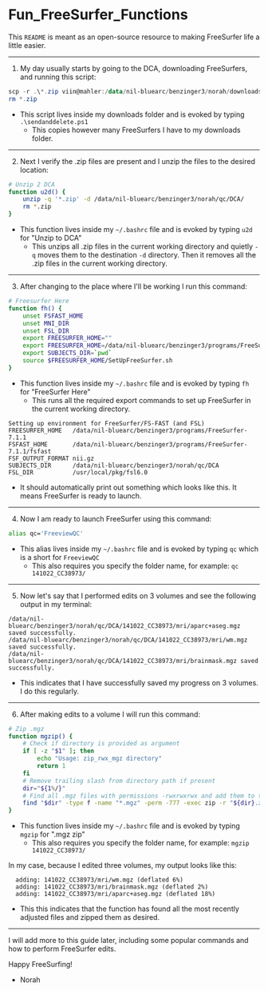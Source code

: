 # Fun_FreeSurfer_Functions

This `README` is meant as an open-source resource to making FreeSurfer life a little easier.

---


1. My day usually starts by going to the DCA, downloading FreeSurfers, and running this script:

```powershell
scp -r .\*.zip viin@mahler:/data/nil-bluearc/benzinger3/norah/downloads
rm *.zip
```
* This script lives inside my downloads folder and is evoked by typing `.\sendanddelete.ps1`
	* This copies however many FreeSurfers I have to my downloads folder.

---

2. Next I verify the .zip files are present and I unzip the files to the desired location:

```bash
# Unzip 2 DCA
function u2d() {
    unzip -q '*.zip' -d /data/nil-bluearc/benzinger3/norah/qc/DCA/
    rm *.zip
}
```

* This function lives inside my `~/.bashrc` file and is evoked by typing `u2d` for "Unzip to DCA"
	* This unzips all .zip files in the current working directory and quietly `-q` moves them to the destination `-d` directory. Then it removes all the .zip files in the current working directory.

---

3. After changing to the place where I'll be working I run this command:

```bash
# Freesurfer Here
function fh() {
    unset FSFAST_HOME
    unset MNI_DIR
    unset FSL_DIR
    export FREESURFER_HOME=""
    export FREESURFER_HOME=/data/nil-bluearc/benzinger3/programs/FreeSurfer-7.1.1
    export SUBJECTS_DIR=`pwd`
    source $FREESURFER_HOME/SetUpFreeSurfer.sh
}
```

* This function lives inside my `~/.bashrc` file and is evoked by typing `fh` for "FreeSurfer Here"
	* This runs all the required export commands to set up FreeSurfer in the current working directory. 

```freesurfer-linux-centos7_x86_64-7.1.1-20200723-8b40551
Setting up environment for FreeSurfer/FS-FAST (and FSL)
FREESURFER_HOME   /data/nil-bluearc/benzinger3/programs/FreeSurfer-7.1.1
FSFAST_HOME       /data/nil-bluearc/benzinger3/programs/FreeSurfer-7.1.1/fsfast
FSF_OUTPUT_FORMAT nii.gz
SUBJECTS_DIR      /data/nil-bluearc/benzinger3/norah/qc/DCA
FSL_DIR           /usr/local/pkg/fsl6.0
```

* It should automatically print out something which looks like this. It means FreeSurfer is ready to launch.

---

4. Now I am ready to launch FreeSurfer using this command:

```bash
alias qc='FreeviewQC'
```

* This alias  lives inside my `~/.bashrc` file and is evoked by typing `qc` which is a short for `FreeviewQC`
	* This also requires you specify the folder name, for example: `qc 141022_CC38973/
`
---

5. Now let's say that I performed edits on 3 volumes and see the following output in my terminal:

```
/data/nil-bluearc/benzinger3/norah/qc/DCA/141022_CC38973/mri/aparc+aseg.mgz saved successfully.
/data/nil-bluearc/benzinger3/norah/qc/DCA/141022_CC38973/mri/wm.mgz saved successfully.
/data/nil-bluearc/benzinger3/norah/qc/DCA/141022_CC38973/mri/brainmask.mgz saved successfully.
```

* This indicates that I have successfully saved my progress on 3 volumes. I do this regularly.

---

6. After making edits to a volume I will run this command:

```bash
# Zip .mgz 
function mgzip() {
    # Check if directory is provided as argument
    if [ -z "$1" ]; then
        echo "Usage: zip_rwx_mgz directory"
        return 1
    fi
    # Remove trailing slash from directory path if present
    dir="${1%/}"
    # Find all .mgz files with permissions -rwxrwxrwx and add them to the zip file
    find "$dir" -type f -name "*.mgz" -perm -777 -exec zip -r "${dir}.zip" {} +
}
```

* This function lives inside my `~/.bashrc` file and is evoked by typing `mgzip` for ".mgz zip"
	* This also requires you specify the folder name, for example: `mgzip 141022_CC38973/`

In my case, because I edited three volumes, my output looks like this:

```
  adding: 141022_CC38973/mri/wm.mgz (deflated 6%)
  adding: 141022_CC38973/mri/brainmask.mgz (deflated 2%)
  adding: 141022_CC38973/mri/aparc+aseg.mgz (deflated 18%)
```

* This this indicates that the function has found all the most recently adjusted files and zipped them as desired.

---

I will add more to this guide later, including some popular commands and how to perform FreeSurfer edits. 

Happy FreeSurfing!

- Norah 
